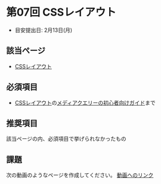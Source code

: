 # 第07回 CSSレイアウト
- 目安提出日: 2月13日(月)

## 該当ページ
- [CSSレイアウト](https://developer.mozilla.org/ja/docs/Learn/CSS/CSS_layout)

## 必須項目
- [CSSレイアウト](https://developer.mozilla.org/ja/docs/Learn/CSS/CSS_layout)の[メディアクエリーの初心者向けガイド](https://developer.mozilla.org/ja/docs/Learn/CSS/CSS_layout/Media_queries)まで

## 推奨項目

該当ページの内、必須項目で挙げられなかったもの

## 課題

次の動画のようなページを作成してください。
[動画へのリンク](https://i.imgur.com/tvvmVme.mp4)


